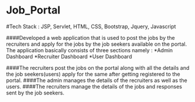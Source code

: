 # Job_Portal
#Tech Stack : JSP, Servlet, HTML, CSS, Bootstrap, Jquery, Javascript

####Developed a web application that is used to post the jobs by the recruiters and apply for the jobs by the job seekers available on the portal. The application basically consists of three sections namely :
*Admin Dashboard
*Recruiter Dashboard
*User Dashboard

####The recruiters post the jobs on the portal along with all the details and the job seekers(users) apply for the same after getting registered to the portal.
####The admin manages the details of the recruiters as well as the users.
####The recruiters manage the details of the jobs and responses sent by the job seekers.

